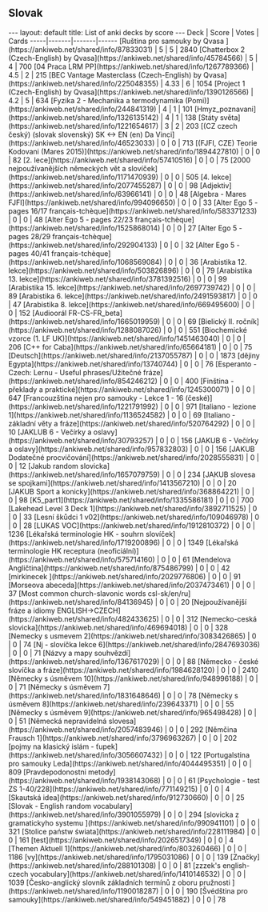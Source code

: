 <h2>Slovak</h2>
---
layout: default
title: List of anki decks by score
---
Deck | Score | Votes | Cards
-----|-------|-------|------
[Ruština pro samouky by Qvasa ](https://ankiweb.net/shared/info/87833031) | 5 | 5 | 2840
[Chatterbox 2 (Czech-English) by Qvasa](https://ankiweb.net/shared/info/45784566) | 5 | 4 | 700
[04 Praca LRM PP](https://ankiweb.net/shared/info/1267789366) | 4.5 | 2 | 215
[BEC Vantage Masterclass (Czech-English) by Qvasa](https://ankiweb.net/shared/info/225048355) | 4.33 | 6 | 1054
[Project 1 (Czech-English) by Qvasa](https://ankiweb.net/shared/info/1390126566) | 4.2 | 5 | 634
[Fyzika 2 - Mechanika a termodynamika (Pomi)](https://ankiweb.net/shared/info/244841319) | 4 | 1 | 101
[Hmyz_poznavani](https://ankiweb.net/shared/info/1326135142) | 4 | 1 | 138
[Státy světa](https://ankiweb.net/shared/info/1221654617) | 3 | 2 | 203
[(CZ czech český) (slovak slovenský) SK <-> EN (en) Da Vinci](https://ankiweb.net/shared/info/46523033) | 0 | 0 | 713
[(FJFI, CZE) Teorie Kodovani (Mares 2015)](https://ankiweb.net/shared/info/1894427810) | 0 | 0 | 82
[2. lece](https://ankiweb.net/shared/info/57410516) | 0 | 0 | 75
[2000 nejpoužívanějších německých vět a slovíček](https://ankiweb.net/shared/info/1171470939) | 0 | 0 | 505
[4. lekce](https://ankiweb.net/shared/info/2077455287) | 0 | 0 | 98
[Adjektiv](https://ankiweb.net/shared/info/63966141) | 0 | 0 | 48
[Algebra - Mares FJFI](https://ankiweb.net/shared/info/994096650) | 0 | 0 | 33
[Alter Ego 5 - pages 16/17 français-tchèque](https://ankiweb.net/shared/info/583371233) | 0 | 0 | 48
[Alter Ego 5 - pages 22/23 français-tchèque](https://ankiweb.net/shared/info/1525868014) | 0 | 0 | 27
[Alter Ego 5 - pages 28/29 français-tchèque](https://ankiweb.net/shared/info/292904133) | 0 | 0 | 32
[Alter Ego 5 - pages 40/41 français-tchèque](https://ankiweb.net/shared/info/1068569084) | 0 | 0 | 36
[Arabistika 12. lekce](https://ankiweb.net/shared/info/503826896) | 0 | 0 | 79
[Arabistika 13. lekce](https://ankiweb.net/shared/info/3781392516) | 0 | 0 | 99
[Arabistika 15. lekce](https://ankiweb.net/shared/info/2697739742) | 0 | 0 | 89
[Arabistika 6. lekce](https://ankiweb.net/shared/info/2491593817) | 0 | 0 | 47
[Arabistika 8. lekce](https://ankiweb.net/shared/info/669495600) | 0 | 0 | 152
[Audioorál FR-CS-FR_beta](https://ankiweb.net/shared/info/1665019959) | 0 | 0 | 69
[Bielický II. ročník](https://ankiweb.net/shared/info/1288087026) | 0 | 0 | 551
[Biochemické vzorce (1. LF UK)](https://ankiweb.net/shared/info/1451463040) | 0 | 0 | 206
[C++ for Caba](https://ankiweb.net/shared/info/65664181) | 0 | 0 | 75
[Deutsch](https://ankiweb.net/shared/info/2137055787) | 0 | 0 | 1873
[dějiny Egypta](https://ankiweb.net/shared/info/13740744) | 0 | 0 | 76
[Esperanto - Czech: Lernu - Useful phrases/Užitečné fráze](https://ankiweb.net/shared/info/854246212) | 0 | 0 | 400
[Finština - překlady a praktické](https://ankiweb.net/shared/info/1245300071) | 0 | 0 | 647
[Francouzština nejen pro samouky - Lekce 1 - 16 (české)](https://ankiweb.net/shared/info/1221791992) | 0 | 0 | 971
[Italiano - lezione 1](https://ankiweb.net/shared/info/1136524582) | 0 | 0 | 69
[Italiano - základní věty a fráze](https://ankiweb.net/shared/info/520764292) | 0 | 0 | 10
[JAKLUB 6 - Večírky a oslavy](https://ankiweb.net/shared/info/30793257) | 0 | 0 | 156
[JAKUB 6 - Večírky a oslavy](https://ankiweb.net/shared/info/957832803) | 0 | 0 | 156
[JAKUB Dodatečné procvičování](https://ankiweb.net/shared/info/2028555831) | 0 | 0 | 12
[Jakub random slovicka](https://ankiweb.net/shared/info/1657079759) | 0 | 0 | 234
[JAKUB slovesa se spojkami](https://ankiweb.net/shared/info/1413567210) | 0 | 0 | 20
[JAKUB Sport a konicky](https://ankiweb.net/shared/info/368864221) | 0 | 0 | 98
[K5_part1](https://ankiweb.net/shared/info/1335586181) | 0 | 0 | 700
[Lakehead Level 3 Deck 1](https://ankiweb.net/shared/info/3892711525) | 0 | 0 | 33
[Lesní škůdci 1 v02](https://ankiweb.net/shared/info/109046978) | 0 | 0 | 28
[LUKAS VOC](https://ankiweb.net/shared/info/1912810372) | 0 | 0 | 1236
[Lékařská terminologie HK - souhrn slovíček](https://ankiweb.net/shared/info/1719200896) | 0 | 0 | 1349
[Lékařská terminologie HK receptura (neoficiální)](https://ankiweb.net/shared/info/575714160) | 0 | 0 | 61
[Mendelova Angličtina](https://ankiweb.net/shared/info/875486799) | 0 | 0 | 42
[mirkinecek ](https://ankiweb.net/shared/info/2029776806) | 0 | 0 | 91
[Morseova abeceda](https://ankiweb.net/shared/info/2037473461) | 0 | 0 | 37
[Most common church-slavonic words csl-sk/en/ru](https://ankiweb.net/shared/info/84136945) | 0 | 0 | 20
[Nejpoužívanější fráze a idiomy ENGLISH->CZECH](https://ankiweb.net/shared/info/482433625) | 0 | 0 | 312
[Nemecko-ceská slovicka](https://ankiweb.net/shared/info/469694018) | 0 | 0 | 328
[Nemecky s usmevem 2](https://ankiweb.net/shared/info/3083426865) | 0 | 0 | 74
[Nj - slovíčka lekce 6](https://ankiweb.net/shared/info/2847693036) | 0 | 0 | 71
[Názvy a mapy souhvězdí](https://ankiweb.net/shared/info/1367617029) | 0 | 0 | 88
[Německo - české slovíčka a fráze](https://ankiweb.net/shared/info/1984628120) | 0 | 0 | 2410
[Německy s úsměvem 10](https://ankiweb.net/shared/info/948996188) | 0 | 0 | 71
[Německy s úsměvem 7](https://ankiweb.net/shared/info/1831648646) | 0 | 0 | 78
[Německy s úsměvem 8](https://ankiweb.net/shared/info/239643371) | 0 | 0 | 55
[Německy s úsměvem 9](https://ankiweb.net/shared/info/965498428) | 0 | 0 | 51
[Německá nepravidelná slovesa](https://ankiweb.net/shared/info/2057483946) | 0 | 0 | 292
[Němčina Frausch 1](https://ankiweb.net/shared/info/3796963267) | 0 | 0 | 202
[pojmy na klasický islám - ťupek](https://ankiweb.net/shared/info/3056607432) | 0 | 0 | 122
[Portugalstina pro samouky Leda](https://ankiweb.net/shared/info/4044495351) | 0 | 0 | 809
[Pravdepodonostni metody](https://ankiweb.net/shared/info/1938143068) | 0 | 0 | 61
[Psychologie - test ZS 1-40/228](https://ankiweb.net/shared/info/771149215) | 0 | 0 | 4
[Skautská idea](https://ankiweb.net/shared/info/912730660) | 0 | 0 | 25
[Slovak - English random vocabulary](https://ankiweb.net/shared/info/3901055979) | 0 | 0 | 294
[slovicka z gramatickyho systemu ](https://ankiweb.net/shared/info/990941101) | 0 | 0 | 321
[Stolice państw świata](https://ankiweb.net/shared/info/228111984) | 0 | 0 | 161
[test](https://ankiweb.net/shared/info/2026517349) | 0 | 0 | 4
[Themen Aktuell 1](https://ankiweb.net/shared/info/803260466) | 0 | 0 | 1186
[vy](https://ankiweb.net/shared/info/1795031086) | 0 | 0 | 139
[Značky](https://ankiweb.net/shared/info/288101308) | 0 | 0 | 81
[zzzek's english-czech vocabulary](https://ankiweb.net/shared/info/1410146532) | 0 | 0 | 1039
[Česko-anglický slovník základních termínů z oboru pružnosti ](https://ankiweb.net/shared/info/1190018287) | 0 | 0 | 190
[Švédština pro samouky](https://ankiweb.net/shared/info/549451882) | 0 | 0 | 78
